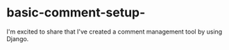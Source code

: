 # basic-comment-setup-
I'm excited to share that I've created a comment management tool by using Django.
